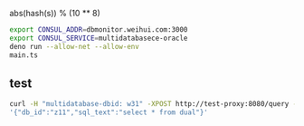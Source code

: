 abs(hash(s)) % (10 ** 8)

```sh
export CONSUL_ADDR=dbmonitor.weihui.com:3000 
export CONSUL_SERVICE=multidatabasece-oracle
deno run --allow-net --allow-env
main.ts
```

## test

```sh
curl -H "multidatabase-dbid: w31" -XPOST http://test-proxy:8080/query -d
'{"db_id":"z11","sql_text":"select * from dual"}'
```
